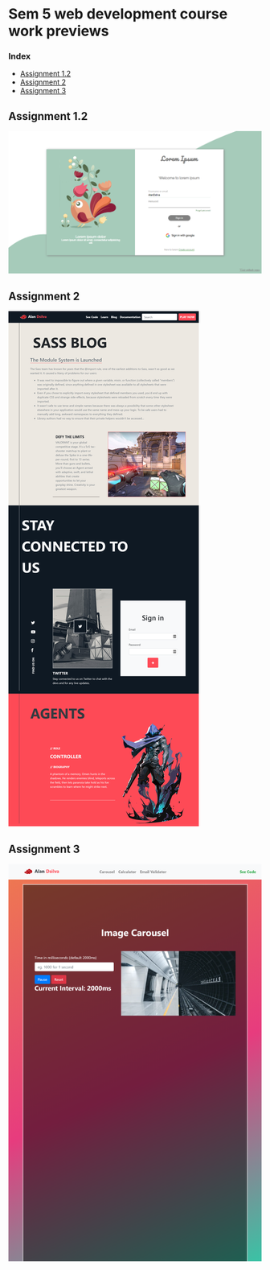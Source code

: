 # Sem 5 web development course work previews

### Index
* [Assignment 1.2](#Assignment-1.2)
* [Assignment 2](#Assignment-2)
* [Assignment 3](#Assignment-3)

## Assignment 1.2
![](./Assignment-1.2/media/screenshot.png)
## Assignment 2
![](./Assignment-2/media/screenshot.png)
## Assignment 3
![](./Assignment-3/media/screenshot.png)
